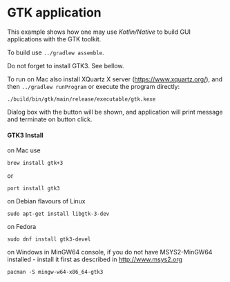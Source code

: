 # GTK application

This example shows how one may use _Kotlin/Native_ to build GUI
applications with the GTK toolkit.

To build use `../gradlew assemble`.

Do not forget to install GTK3. See bellow.

To run on Mac also install XQuartz X server (https://www.xquartz.org/), and then `../gradlew runProgram` or execute the program directly:

    ./build/bin/gtk/main/release/executable/gtk.kexe

Dialog box with the button will be shown, and application will print message
and terminate on button click.


#### GTK3 Install

on Mac use

    brew install gtk+3

or

    port install gtk3

on Debian flavours of Linux

    sudo apt-get install libgtk-3-dev

on Fedora

    sudo dnf install gtk3-devel

on Windows in MinGW64 console, if you do
not have MSYS2-MinGW64 installed - install it first as described in http://www.msys2.org

    pacman -S mingw-w64-x86_64-gtk3
